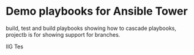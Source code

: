 # Demo playbooks for Ansible Tower

build, test and build playbooks showing how to cascade playbooks, projectb is for showing support for branches.

IIG Tes
